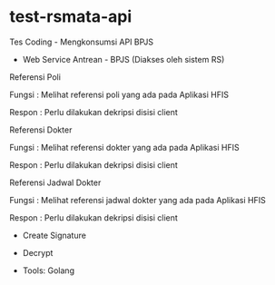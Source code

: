 # test-rsmata-api
Tes Coding - Mengkonsumsi API BPJS

- Web Service Antrean - BPJS (Diakses oleh sistem RS)

Referensi Poli

Fungsi : Melihat referensi poli yang ada pada Aplikasi HFIS 

Respon : Perlu dilakukan dekripsi disisi client


Referensi Dokter

Fungsi : Melihat referensi dokter yang ada pada Aplikasi HFIS 

Respon : Perlu dilakukan dekripsi disisi client


Referensi Jadwal Dokter

Fungsi : Melihat referensi jadwal dokter yang ada pada Aplikasi HFIS 

Respon : Perlu dilakukan dekripsi disisi client


- Create Signature

- Decrypt

- Tools: Golang
